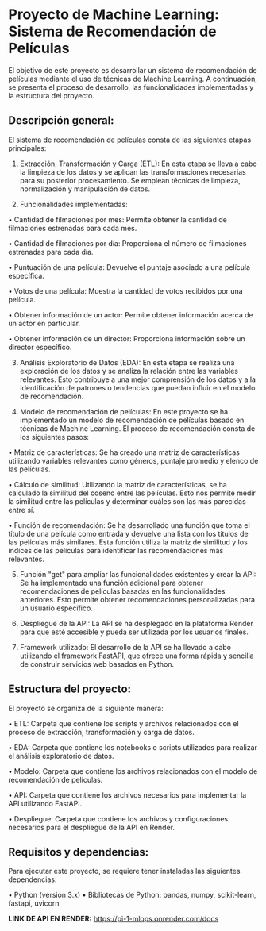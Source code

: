 # Proyecto de Machine Learning: Sistema de Recomendación de Películas

El objetivo de este proyecto es desarrollar un sistema de recomendación de películas mediante el uso de técnicas de Machine Learning. A continuación, se presenta el proceso de desarrollo, las funcionalidades implementadas y la estructura del proyecto.

## Descripción general: 

El sistema de recomendación de películas consta de las siguientes etapas principales:

1.	Extracción, Transformación y Carga (ETL): En esta etapa se lleva a cabo la limpieza de los datos y se aplican las transformaciones necesarias para su posterior procesamiento. Se emplean técnicas de limpieza, normalización y manipulación de datos.

2.	Funcionalidades implementadas:

•	Cantidad de filmaciones por mes: Permite obtener la cantidad de filmaciones estrenadas para cada mes.

•	Cantidad de filmaciones por día: Proporciona el número de filmaciones estrenadas para cada día.

•	Puntuación de una película: Devuelve el puntaje asociado a una película específica.

•	Votos de una película: Muestra la cantidad de votos recibidos por una película.

•	Obtener información de un actor: Permite obtener información acerca de un actor en particular.

•	Obtener información de un director: Proporciona información sobre un director específico.

3.	Análisis Exploratorio de Datos (EDA): En esta etapa se realiza una exploración de los datos y se analiza la relación entre las variables relevantes. Esto contribuye a una mejor comprensión de los datos y a la identificación de patrones o tendencias que puedan influir en el modelo de recomendación.

4.	Modelo de recomendación de películas: En este proyecto se ha implementado un modelo de recomendación de películas basado en técnicas de Machine Learning. El proceso de recomendación consta de los siguientes pasos:

•	Matriz de características: Se ha creado una matriz de características utilizando variables relevantes como géneros, puntaje promedio y elenco de las películas.

•	Cálculo de similitud: Utilizando la matriz de características, se ha calculado la similitud del coseno entre las películas. Esto nos permite medir la similitud entre las películas y determinar cuáles son las más parecidas entre sí.

•	Función de recomendación: Se ha desarrollado una función que toma el título de una película como entrada y devuelve una lista con los títulos de las películas más similares. Esta función utiliza la matriz de similitud y los índices de las películas para identificar las recomendaciones más relevantes.

5.	Función "get" para ampliar las funcionalidades existentes y crear la API: Se ha implementado una función adicional para obtener recomendaciones de películas basadas en las funcionalidades anteriores. Esto permite obtener recomendaciones personalizadas para un usuario específico.

6.	Despliegue de la API: La API se ha desplegado en la plataforma Render para que esté accesible y pueda ser utilizada por los usuarios finales.

7.	Framework utilizado: El desarrollo de la API se ha llevado a cabo utilizando el framework FastAPI, que ofrece una forma rápida y sencilla de construir servicios web basados en Python.

## Estructura del proyecto: 

El proyecto se organiza de la siguiente manera:

•	ETL: Carpeta que contiene los scripts y archivos relacionados con el proceso de extracción, transformación y carga de datos.

•	EDA: Carpeta que contiene los notebooks o scripts utilizados para realizar el análisis exploratorio de datos.

•	Modelo: Carpeta que contiene los archivos relacionados con el modelo de recomendación de películas.

•	API: Carpeta que contiene los archivos necesarios para implementar la API utilizando FastAPI.

•	Despliegue: Carpeta que contiene los archivos y configuraciones necesarios para el despliegue de la API en Render.

## Requisitos y dependencias: 

Para ejecutar este proyecto, se requiere tener instaladas las siguientes dependencias:

•	Python (versión 3.x)
•	Bibliotecas de Python: pandas, numpy, scikit-learn, fastapi, uvicorn

**LINK DE API EN RENDER:** https://pi-1-mlops.onrender.com/docs
